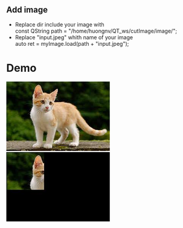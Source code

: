 ## Add image
* Replace dir include your image with  
const QString path = "/home/huongnv/QT_ws/cutImage/image/";
* Replace "input.jpeg" whith name of your image    
auto ret = myImage.load(path + "input.jpeg");

# Demo 
![plot](image/input.jpeg)
![plot](image/output.jpeg)
